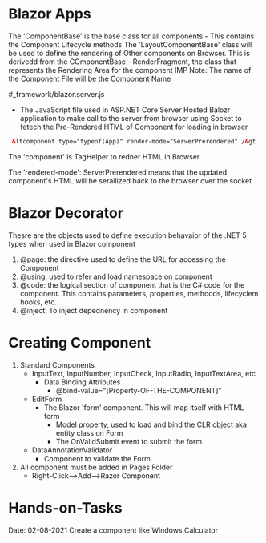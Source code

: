 # Blazor Apps

The 'ComponentBase' is the base class for all components
	- This contains the Component Lifecycle methods
The 'LayoutComponentBase' class will be used to define the rendering of Other components on Browser. This is derivedd from the COmponentBase
	- RenderFragment, the class that represents the Rendering Area for the component
IMP Note: The name of the Component File will be the Component Name

#_framework/blazor.server.js
- The JavaScript file used in ASP.NET Core Server Hosted Balozr application to make call to the server from browser using Socket to fetech the Pre-Rendered HTML of Component for loading in browser

``` html
 &ltcomponent type="typeof(App)" render-mode="ServerPrerendered" /&gt
```

The 'component' is TagHelper to redner HTML in Browser

The 'rendered-mode': ServerPrerendered means that the updated component's HTML will be serailized back to the browser  over the socket

# Blazor Decorator
Thesre are the objects used to define execution behavaior of the .NET 5 types when used in Blazor component
1. @page: the directive used to define the URL for accessing the Component
2. @using: used to refer and load namespace on component
3. @code: the logical section of component that is the C# code for the component. This contains parameters, properties, methoods, lifecyclem hooks, etc.
4. @inject: To inject depednency in component

# Creating Component
1. Standard Components
	- InputText, InputNumber, InputCheck, InputRadio, InputTextArea, etc
		- Data Binding Attributes
			- @bind-value="[Property-OF-THE-COMPONENT]"
	- EditForm
		- The Blazor 'form' component. This will map itself with HTML form
			- Model property, used to load and bind the CLR object aka entity class on Form
			- The OnValidSubmit event to submit the form
	- DataAnnotationValidator
		- Component to validate the Form
2. All component must be added in Pages Folder
	- Right-Click-->Add-->Razor Component


# Hands-on-Tasks
 Date: 02-08-2021
 Create a component like Windows Calculator